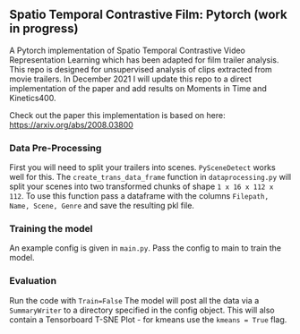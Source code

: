 ## Spatio Temporal Contrastive Film: Pytorch (work in progress)
A Pytorch implementation of Spatio Temporal Contrastive Video Representation Learning which has been adapted for film trailer analysis. 
This repo is designed for unsupervised analysis of clips extracted from movie trailers. In December 2021 I will update this repo to a direct implementation of the paper and add results on Moments in Time and Kinetics400. 

Check out the paper this implementation is based on here: https://arxiv.org/abs/2008.03800

### Data Pre-Processing
First you will need to split your trailers into scenes. `PySceneDetect` works well for this. 
The `create_trans_data_frame` function in `dataprocessing.py` will split your scenes into two transformed chunks of shape `1 x 16 x 112 x 112`. 
To use this function pass a dataframe with the columns `Filepath, Name, Scene, Genre` and save the resulting pkl file. 

### Training the model
An example config is given in `main.py`. Pass the config to main to train the model. 

### Evaluation
Run the code with `Train=False` 
The model will post all the data via a `SummaryWriter` to a directory specified in the config object. This will also contain a Tensorboard T-SNE Plot - for kmeans use the `kmeans = True` flag.


